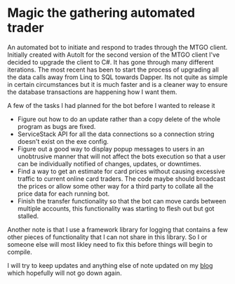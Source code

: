 Magic the gathering automated trader
=====================

An automated bot to initiate and respond to trades through the MTGO client.  Initially created with AutoIt for the second version of the MTGO client I've decided to upgrade the client to C#.  It has gone through many different iterations.  The most recent has been to start the process of upgrading all the data calls away from Linq to SQL towards Dapper.  Its not quite as simple in certain circumstances but it is much faster and is a cleaner way to ensure the database transactions are happening how I want them.  

A few of the tasks I had planned for the bot before I wanted to release it
- Figure out how to do an update rather than a copy delete of the whole program as bugs are fixed.
- ServiceStack API for all the data connections so a connection string doesn't exist on the exe config.
- Figure out a good way to display popup messages to users in an unobtrusive manner that will not affect the bots execution so that a user can be individually notified of changes, updates, or downtimes.
- Find a way to get an estimate for card prices without causing excessive traffic to current online card traders.  The code maybe should broadcast the prices or allow some other way for a third party to collate all the price data for each running bot. 
- Finish the transfer functionality so that the bot can move cards between multiple accounts, this functionality was starting to flesh out but got stalled.  

Another note is that I use a framework library for logging that contains a few other pieces of functionality that I can not share in this library.  So I or someone else will most likley need to fix this before things will begin to compile. 

I will try to keep updates and anything else of note updated on my [blog] which hopefully will not go down again.

  [blog]: http://blog.druegor.com
